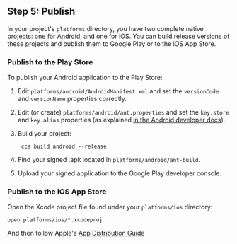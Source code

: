## Step 5: Publish

In your project's `platforms` directory, you have two complete native projects: one for Android, and one for iOS. You can build release versions of these projects and publish them to Google Play or to the iOS App Store.

### Publish to the Play Store

To publish your Android application to the Play Store:

1. Edit `platforms/android/AndroidManifest.xml` and set the `versionCode` and `versionName` properties correctly.

2. Edit (or create) `platforms/android/ant.properties` and set the `key.store` and `key.alias` properties (as explained [in the Android developer docs](http://developer.android.com/tools/building/building-cmdline.html#ReleaseMode)).

3. Build your project:

        cca build android --release

4. Find your signed .apk located in `platforms/android/ant-build`.

5. Upload your signed application to the Google Play developer console.

### Publish to the iOS App Store

Open the Xcode project file found under your `platforms/ios` directory:

    open platforms/ios/*.xcodeproj
    
And then follow Apple's [App Distribution Guide](https://developer.apple.com/library/ios/documentation/IDEs/Conceptual/AppDistributionGuide/Introduction/Introduction.html)
